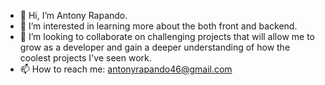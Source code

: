 - 👋 Hi, I’m Antony Rapando.
- 👀 I’m interested in learning more about the both front and backend.
- 💞️ I’m looking to collaborate on challenging projects that will allow me to grow as a developer and gain a deeper understanding
      of how the coolest projects I've seen work.
- 📫 How to reach me: antonyrapando46@gmail.com

<!---
Ace1012/Ace1012 is a ✨ special ✨ repository because its `README.md` (this file) appears on your GitHub profile.
You can click the Preview link to take a look at your changes.
--->
